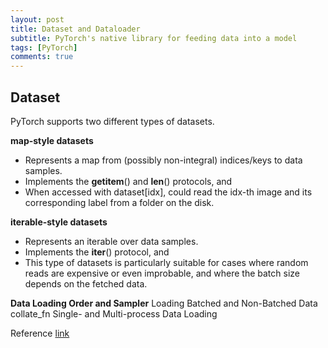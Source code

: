 ```yaml
---
layout: post
title: Dataset and Dataloader
subtitle: PyTorch's native library for feeding data into a model
tags: [PyTorch]
comments: true
---
```


## Dataset
PyTorch supports two different types of datasets.  

**map-style datasets**
* Represents a map from (possibly non-integral) indices/keys to data samples.
* Implements the __getitem__() and __len__() protocols, and 
* When accessed with dataset[idx], could read the idx-th image and its corresponding label from a folder on the disk.

**iterable-style datasets**
* Represents an iterable over data samples.
* Implements the __iter__() protocol, and 
* This type of datasets is particularly suitable for cases where random reads are expensive or even improbable, and where the batch size depends on the fetched data.

**Data Loading Order and Sampler**
Loading Batched and Non-Batched Data
collate_fn
Single- and Multi-process Data Loading

Reference
[link](https://pytorch.org/docs/stable/data.html)
